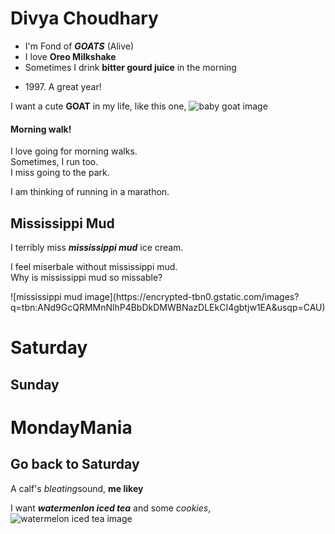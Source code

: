 # Divya Choudhary
* I'm Fond of ***GOATS*** (Alive)
* I love **Oreo Milkshake**
* Sometimes I drink **bitter gourd juice** in the morning
- 1997\. A great year!

I want a cute **GOAT** in my life, like this one, ![baby goat image](https://encrypted-tbn0.gstatic.com/images?q=tbn:ANd9GcSaQZERwseI0OLdKp2O9-0a-giVu0hoa9usteZHoFBTvLOp9pNaloKhke8g2D1u515jxg4&usqp=CAU)






  
#### Morning walk!
<p>I love going
for 
morning walks.<br>
   Sometimes,
I run too.<br>
  I miss
going to the 
park.<br>
   
  I am thinking of 
running in a 
marathon.</p>



## Mississippi Mud
I terribly miss ***mississippi mud*** ice cream.
<p>I feel miserbale without mississippi mud. <br>
  Why is mississippi mud so missable? </p>
  ![mississippi mud image](https://encrypted-tbn0.gstatic.com/images?q=tbn:ANd9GcQRMMnNlhP4BbDkDMWBNazDLEkCI4gbtjw1EA&usqp=CAU)
    
Saturday
========

Sunday
------

# MondayMania

## Go back to Saturday

A calf's *bleating*sound, **me likey**

I want ***watermenlon iced tea*** and some *cookies*, ![watermelon iced tea image](https://encrypted-tbn0.gstatic.com/images?q=tbn:ANd9GcSbxbWL3IUYC_JYDqe9TqE9yJ_AZMaWFJV41Q&usqp=CAU)
